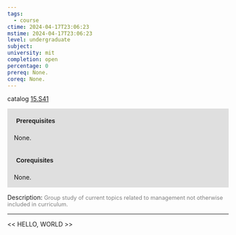 ```yaml
---
tags:
  - course
ctime: 2024-04-17T23:06:23
mstime: 2024-04-17T23:06:23
level: undergraduate
subject: 
university: mit
completion: open
percentage: 0
prereq: None.
coreq: None.
---
```


catalog [15.S41](http://student.mit.edu/catalog/m15c.html#15.S41)

<span style="display: block; padding: 15px; background-color: rgb(100, 100, 100, 0.2);"><font id="m_prereq1354_0" style="display: block; font-family: Arial, sans-serif; font-weight: bold; padding: 5px">Prerequisites</font><br><span id="prereq1354_0">None.</span></span>
<span style="display: block; padding: 15px; background-color: rgb(100, 100, 100, 0.2);"><font id="m_coreq1354_0" style="display: block; font-family: Arial, sans-serif; font-weight: bold; padding: 5px">Corequisites</font><br><span id="coreq1354_0">None.</span></span>

<font style="">Description:</font>
<font style="color: grey; font-size: 0.8rem;">Group study of current topics related to management not otherwise included in curriculum.</font>



---

<< HELLO, WORLD >>
